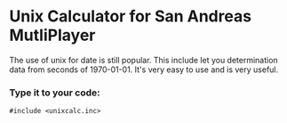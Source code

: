 # Unix Calculator for San Andreas MutliPlayer
The use of unix for date is still popular. This include let you determination data from seconds of 1970-01-01.
It's very easy to use and is very useful.

### Type it to your code:
```pawn
#include <unixcalc.inc>
```
